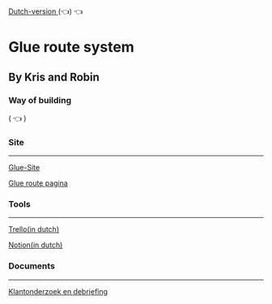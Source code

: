 
[Dutch-version ](README_NL.md) (:point_left:) :point_left:

# Glue route system

## By Kris and Robin  

### Way of building

( :point_left: )

### Site

***
[Glue-Site](https://glue.amsterdam/)

[Glue route pagina](https://glue.amsterdam/wp-login.php)

### Tools

***
[Trello(in dutch)](https://trello.com/b/e0zlZO0k/glue)

[Notion(in dutch)](https://www.notion.so/General-bc4e74c1abbb47c9ac330da7b4e1d48c)

### Documents

***
[Klantonderzoek en debriefing](https://mediacollegeamsterdam.sharepoint.com/:w:/r/teams/SD-F3M7BO-Opdrachtgevers20212022-GLUE/Gedeelde%20documenten/GLUE/De-briefing%20en%20vaststelling%20project%20GLUE_Robin_schoenmaker_en_Kris_ockers.docx?d=w0c317d0de69349d197cbf9b9bdf3af36&csf=1&web=1&e=NaVa2A)
